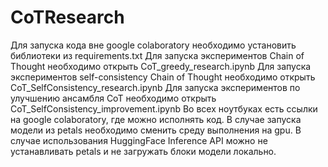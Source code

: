 # CoTResearch
Для запуска кода вне google colaboratory необходимо установить библиотеки из requirements.txt
Для запуска экспериментов Chain of Thought необходимо открыть CoT_greedy_research.ipynb
Для запуска экспериментов self-consistency Chain of Thought необходимо открыть CoT_SelfConsistency_research.ipynb
Для запуска экспериментов по улучшению ансамбля CoT необходимо открыть CoT_SelfConsistency_improvement.ipynb
Во всех ноутбуках есть ссылки на google colaboratory, где можно исполнять код.
В случае запуска модели из petals необходимо сменить среду выполнения на gpu. В случае использования HuggingFace Inference API можно не устанавливать petals и не загружать блоки модели локально.

